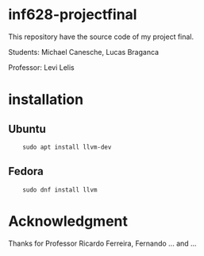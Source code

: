 # inf628-projectfinal
This repository have the source code of my project final.

Students: Michael Canesche, Lucas Braganca

Professor: Levi Lelis

# installation

## Ubuntu

		sudo apt install llvm-dev

## Fedora

		sudo dnf install llvm 

# Acknowledgment

Thanks for Professor Ricardo Ferreira, Fernando ... and ... 
